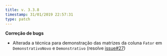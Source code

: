 ```yaml
---
title: v. 3.3.8
timestamp: 31/01/2019 22:57:31
type: patch
---
```


**Correção de bugs**
+ Alterada a técnica para demonstração das matrizes da coluna `Fator` em `DemonstrativoNovo` e `Demonstrativo` (resolve [issue#27](https://github.com/Contadoria/CalculoAtrasados/issues/27))
